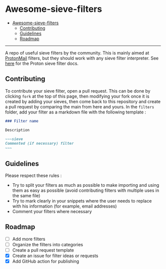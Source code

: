 Awesome-sieve-filters
===

<!--toc:start-->
- [Awesome-sieve-filters](#awesome-sieve-filters)
  - [Contributing](#contributing)
  - [Guidelines](#guidelines)
  - [Roadmap](#roadmap)
<!--toc:end-->

---

A repo of useful sieve filters by the community.
This is mainly aimed at [ProtonMail](https://mail.proton.me) filters,
but they should work with any sieve filter interpreter.
See [here](https://proton.me/support/sieve-advanced-custom-filters) for the Proton sieve filter docs.

## Contributing

To contribute your sieve filter, open a pull request.
This can be done by clicking `fork` at the top of this page, then modifying your fork once it is created by adding your sieves, then come back to this repository and create a pull request by comparing the main from here and yours.
In the `filters` folder,
add your filter as a markdown file with the following template :

```markdown
### Filter name

Description

~~~sieve
Commented (if necessary) filter
~~~
```

## Guidelines

Please respect these rules :

- Try to split your filters as much as possible to make importing and using them as easy as possible (avoid contributing filters with multiple uses in the same file)
- Try to mark clearly in your snippets where the user needs to replace with his information (for example, email addresses)
- Comment your filters where necessary

## Roadmap

- [ ] Add more filters
- [ ] Organize the filters into categories
- [ ] Create a pull request template
- [x] Create an issue for filter ideas or requests
- [x] Add GitHub action for publishing
